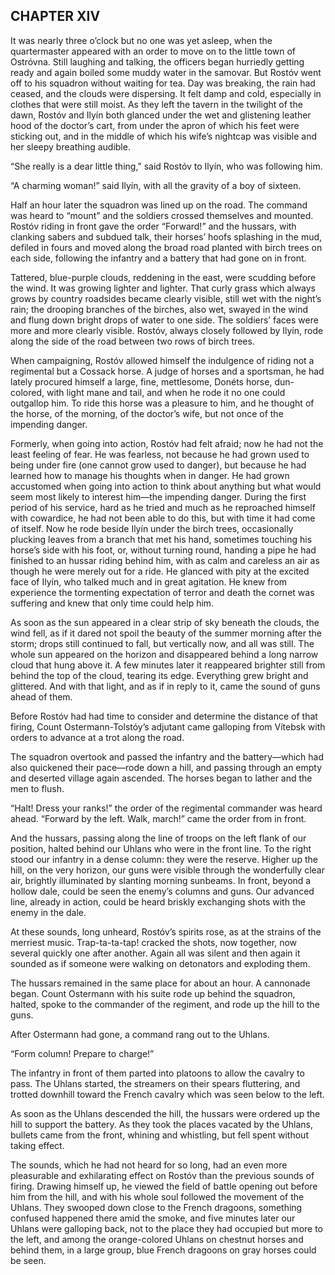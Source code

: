 ## CHAPTER XIV

It was nearly three o’clock but no one was yet asleep, when the
quartermaster appeared with an order to move on to the little town
of Ostróvna. Still laughing and talking, the officers began hurriedly
getting ready and again boiled some muddy water in the samovar. But
Rostóv went off to his squadron without waiting for tea. Day was
breaking, the rain had ceased, and the clouds were dispersing. It felt
damp and cold, especially in clothes that were still moist. As they left
the tavern in the twilight of the dawn, Rostóv and Ilyín both glanced
under the wet and glistening leather hood of the doctor’s cart, from
under the apron of which his feet were sticking out, and in the middle
of which his wife’s nightcap was visible and her sleepy breathing
audible.

“She really is a dear little thing,” said Rostóv to Ilyín, who was
following him.

“A charming woman!” said Ilyín, with all the gravity of a boy of
sixteen.

Half an hour later the squadron was lined up on the road. The command
was heard to “mount” and the soldiers crossed themselves and mounted.
Rostóv riding in front gave the order “Forward!” and the hussars, with
clanking sabers and subdued talk, their horses’ hoofs splashing in the
mud, defiled in fours and moved along the broad road planted with birch
trees on each side, following the infantry and a battery that had gone
on in front.

Tattered, blue-purple clouds, reddening in the east, were scudding
before the wind. It was growing lighter and lighter. That curly grass
which always grows by country roadsides became clearly visible, still
wet with the night’s rain; the drooping branches of the birches, also
wet, swayed in the wind and flung down bright drops of water to one
side. The soldiers’ faces were more and more clearly visible. Rostóv,
always closely followed by Ilyín, rode along the side of the road
between two rows of birch trees.

When campaigning, Rostóv allowed himself the indulgence of riding not
a regimental but a Cossack horse. A judge of horses and a sportsman,
he had lately procured himself a large, fine, mettlesome, Donéts horse,
dun-colored, with light mane and tail, and when he rode it no one could
outgallop him. To ride this horse was a pleasure to him, and he thought
of the horse, of the morning, of the doctor’s wife, but not once of the
impending danger.

Formerly, when going into action, Rostóv had felt afraid; now he had
not the least feeling of fear. He was fearless, not because he had grown
used to being under fire (one cannot grow used to danger), but because
he had learned how to manage his thoughts when in danger. He had grown
accustomed when going into action to think about anything but what would
seem most likely to interest him—the impending danger. During the
first period of his service, hard as he tried and much as he reproached
himself with cowardice, he had not been able to do this, but with time
it had come of itself. Now he rode beside Ilyín under the birch trees,
occasionally plucking leaves from a branch that met his hand, sometimes
touching his horse’s side with his foot, or, without turning round,
handing a pipe he had finished to an hussar riding behind him, with as
calm and careless an air as though he were merely out for a ride. He
glanced with pity at the excited face of Ilyín, who talked much and in
great agitation. He knew from experience the tormenting expectation of
terror and death the cornet was suffering and knew that only time could
help him.

As soon as the sun appeared in a clear strip of sky beneath the clouds,
the wind fell, as if it dared not spoil the beauty of the summer morning
after the storm; drops still continued to fall, but vertically now, and
all was still. The whole sun appeared on the horizon and disappeared
behind a long narrow cloud that hung above it. A few minutes later it
reappeared brighter still from behind the top of the cloud, tearing its
edge. Everything grew bright and glittered. And with that light, and as
if in reply to it, came the sound of guns ahead of them.

Before Rostóv had had time to consider and determine the distance of
that firing, Count Ostermann-Tolstóy’s adjutant came galloping from
Vítebsk with orders to advance at a trot along the road.

The squadron overtook and passed the infantry and the battery—which had
also quickened their pace—rode down a hill, and passing through an empty
and deserted village again ascended. The horses began to lather and the
men to flush.

“Halt! Dress your ranks!” the order of the regimental commander was
heard ahead. “Forward by the left. Walk, march!” came the order from in
front.

And the hussars, passing along the line of troops on the left flank of
our position, halted behind our Uhlans who were in the front line. To
the right stood our infantry in a dense column: they were the reserve.
Higher up the hill, on the very horizon, our guns were visible through
the wonderfully clear air, brightly illuminated by slanting morning
sunbeams. In front, beyond a hollow dale, could be seen the enemy’s
columns and guns. Our advanced line, already in action, could be heard
briskly exchanging shots with the enemy in the dale.

At these sounds, long unheard, Rostóv’s spirits rose, as at the strains
of the merriest music. Trap-ta-ta-tap! cracked the shots, now together,
now several quickly one after another. Again all was silent and then
again it sounded as if someone were walking on detonators and exploding
them.

The hussars remained in the same place for about an hour. A cannonade
began. Count Ostermann with his suite rode up behind the squadron,
halted, spoke to the commander of the regiment, and rode up the hill to
the guns.

After Ostermann had gone, a command rang out to the Uhlans.

“Form column! Prepare to charge!”

The infantry in front of them parted into platoons to allow the cavalry
to pass. The Uhlans started, the streamers on their spears fluttering,
and trotted downhill toward the French cavalry which was seen below to
the left.

As soon as the Uhlans descended the hill, the hussars were ordered up
the hill to support the battery. As they took the places vacated by the
Uhlans, bullets came from the front, whining and whistling, but fell
spent without taking effect.

The sounds, which he had not heard for so long, had an even more
pleasurable and exhilarating effect on Rostóv than the previous sounds
of firing. Drawing himself up, he viewed the field of battle opening out
before him from the hill, and with his whole soul followed the movement
of the Uhlans. They swooped down close to the French dragoons, something
confused happened there amid the smoke, and five minutes later our
Uhlans were galloping back, not to the place they had occupied but more
to the left, and among the orange-colored Uhlans on chestnut horses and
behind them, in a large group, blue French dragoons on gray horses could
be seen.





